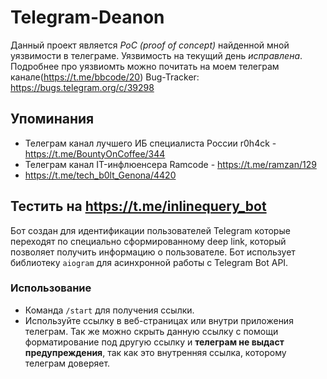 ﻿# Telegram-Deanon

Данный проект является *PoC (proof of concept)* найденной мной уязвимости в телеграме. Уязвимость на текущий день *исправлена*.
Подробнее про уязвиомть можно почитать на моем телеграм канале(https://t.me/bbcode/20)
Bug-Tracker: https://bugs.telegram.org/c/39298

## Упоминания
- Телеграм канал лучшего ИБ специалиста России r0h4ck - https://t.me/BountyOnCoffee/344
- Телеграм канал IT-инфлюенсера Ramcode - https://t.me/ramzan/129
- https://t.me/tech_b0lt_Genona/4420 

## Тестить на https://t.me/inlinequery_bot

Бот создан для идентификации пользователей Telegram которые переходят по специально сформированному deep link, который позволяет получить информацию о пользователе. Бот использует библиотеку `aiogram` для асинхронной работы с Telegram Bot API.

### Использование
- Команда `/start` для получения ссылки. 
- Используйте ссылку в веб-страницах или внутри приложения телеграм. Так же можно скрыть данную ссылку с помощи форматирование под другую ссылку и **телеграм не выдаст предупреждения**, так как это внутренняя ссылка, которому телеграм доверяет.
  
